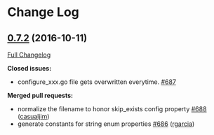 # Change Log

## [0.7.2](https://github.com/cloudentity/go-swagger/tree/0.7.2) (2016-10-11)
[Full Changelog](https://github.com/cloudentity/go-swagger/compare/0.7.1...0.7.2)

**Closed issues:**

- configure\_xxx.go file gets overwritten everytime. [\#687](https://github.com/cloudentity/go-swagger/issues/687)

**Merged pull requests:**

- normalize the filename to honor skip\_exists config property [\#688](https://github.com/cloudentity/go-swagger/pull/688) ([casualjim](https://github.com/casualjim))
- generate constants for string enum properties [\#686](https://github.com/cloudentity/go-swagger/pull/686) ([rgarcia](https://github.com/rgarcia))
